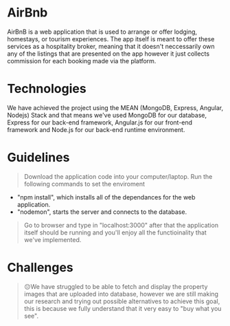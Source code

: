 # AirBnb
AirBnB is a web application that is used to arrange or offer lodging, homestays, or tourism experiences. The app itself is meant to offer
these services as a hospitality broker, meaning that it doesn't neccessarily own any of the listings that are presented on the app however
it just collects commission for each booking made via the platform.
# Technologies
We have achieved the project using the MEAN (MongoDB, Express, Angular, Nodejs) Stack and that means we've used MongoDB for our database, 
Express for our back-end framework, Angular.js for our front-end framework and Node.js for our back-end runtime environment.
# Guidelines
> Download the application code into your computer/laptop.
> Run the following commands to set the enviroment
- "npm install", which installs all of the dependances for the web application.
- "nodemon", starts the server and connects to the database. 
> Go to browser and type in "localhost:3000" after that the application itself should be running and you'll enjoy all the functioinality
that we've implemented.
# Challenges
> 😔We have struggled to be able to fetch and display the property images that are uploaded into database, however we are still making our research and trying out possible alternatives to achieve this goal, this is because we fully understand that it very easy to "buy what you see".
